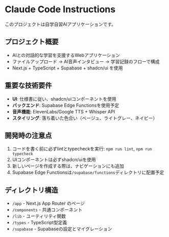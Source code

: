 # Claude Code Instructions

このプロジェクトは自学自習AIアプリケーションです。

## プロジェクト概要
- AIとの対話的な学習を支援するWebアプリケーション
- ファイルアップロード → AI音声インタビュー → 学習記録のフローで構成
- Next.js + TypeScript + Supabase + shadcn/ui を使用

## 重要な技術要件
- **UI**: 仕様書に従い、shadcn/uiコンポーネントを使用
- **バックエンド**: Supabase Edge Functionsを使用予定
- **音声機能**: ElevenLabs/Google TTS + Whisper API
- **スタイリング**: 落ち着いた色合い（ベージュ、ライトグレー、ネイビー）

## 開発時の注意点
1. コードを書く前に必ずlintとtypecheckを実行: `npm run lint`, `npm run typecheck`
2. UIコンポーネントは必ずshadcn/uiを使用
3. 新しいページを作成する際は、ナビゲーションにも追加
4. Supabase Edge Functionsは`/supabase/functions`ディレクトリに配置予定

## ディレクトリ構造
- `/app` - Next.js App Router のページ
- `/components` - 共通コンポーネント
- `/lib` - ユーティリティ関数
- `/types` - TypeScript型定義
- `/supabase` - Supabaseの設定とマイグレーション